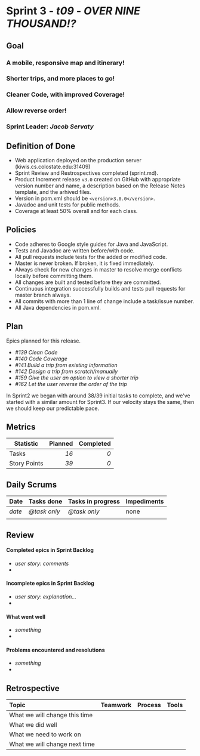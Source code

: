# Sprint 3 - *t09* - *OVER NINE THOUSAND!?*

## Goal

### A mobile, responsive map and itinerary!
### Shorter trips, and more places to go!
### Cleaner Code, with improved Coverage!
### Allow reverse order!

### Sprint Leader: *Jacob Servaty*

## Definition of Done

* Web application deployed on the production server (kiwis.cs.colostate.edu:31409)
* Sprint Review and Restrospectives completed (sprint.md).
* Product Increment release `v3.0` created on GitHub with appropriate version number and name, a description based on the Release Notes template, and the arhived files.
* Version in pom.xml should be `<version>3.0.0</version>`.
* Javadoc and unit tests for public methods.
* Coverage at least 50% overall and for each class.

## Policies

* Code adheres to Google style guides for Java and JavaScript.
* Tests and Javadoc are written before/with code.  
* All pull requests include tests for the added or modified code.
* Master is never broken.  If broken, it is fixed immediately.
* Always check for new changes in master to resolve merge conflicts locally before committing them.
* All changes are built and tested before they are committed.
* Continuous integration successfully builds and tests pull requests for master branch always.
* All commits with more than 1 line of change include a task/issue number.
* All Java dependencies in pom.xml.

## Plan

Epics planned for this release.

* *#139 Clean Code*
* *#140 Code Coverage*
* *#141 Build a trip from existing information*
* *#142 Design a trip from scratch/manually*
* *#159 Give the user an option to view a shorter trip*
* *#162 Let the user reverse the order of the trip*

In Sprint2 we began with around 38/39 initial tasks to complete, and we've started with a similar amount for Sprint3. If our velocity stays the same, then we should keep our predictable pace.

## Metrics

Statistic | Planned | Completed
--- | ---: | ---:
Tasks |  *16*   | *0* 
Story Points |  *39*  | *0* 

## Daily Scrums

Date | Tasks done  | Tasks in progress | Impediments 
:--- | :--- | :--- | :--- 
*date* | *@task only* | *@task only* | none
 | | | 
 

## Review

#### Completed epics in Sprint Backlog 
* *user story*:  *comments*
* 

#### Incomplete epics in Sprint Backlog 
* *user story*: *explanation...*
*

#### What went well
* *something*
*

#### Problems encountered and resolutions
* *something*
*

## Retrospective

Topic | Teamwork | Process | Tools
:--- | :--- | :--- | :---
What we will change this time |  |  | 
What we did well |  |  | 
What we need to work on |  |  |
What we will change next time |  |  | 
